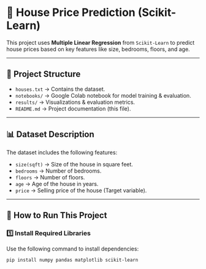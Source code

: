 # 🏡 House Price Prediction (Scikit-Learn)

This project uses **Multiple Linear Regression** from `Scikit-Learn` to predict house prices based on key features like size, bedrooms, floors, and age. 

---

## 📂 Project Structure
- `houses.txt` → Contains the dataset.
- `notebooks/` → Google Colab notebook for model training & evaluation.
- `results/` → Visualizations & evaluation metrics.
- `README.md` → Project documentation (this file).

---

## 📊 Dataset Description
The dataset includes the following features:
- `size(sqft)` → Size of the house in square feet.
- `bedrooms` → Number of bedrooms.
- `floors` → Number of floors.
- `age` → Age of the house in years.
- `price` → Selling price of the house (Target variable).

---

## 🚀 How to Run This Project
### 1️⃣ Install Required Libraries
Use the following command to install dependencies:
```bash
pip install numpy pandas matplotlib scikit-learn
